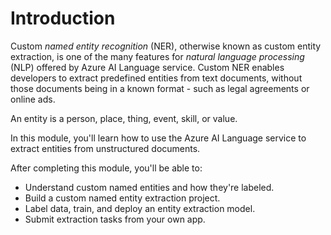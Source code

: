 
# 
# Introduction

Custom *named entity recognition* (NER), otherwise known as custom entity extraction, is one of the many features for *natural language processing* (NLP) offered by Azure AI Language service. Custom NER enables developers to extract predefined entities from text documents, without those documents being in a known format - such as legal agreements or online ads.

An entity is a person, place, thing, event, skill, or value.

In this module, you'll learn how to use the Azure AI Language service to extract entities from unstructured documents.

After completing this module, you'll be able to:

- Understand custom named entities and how they're labeled.
- Build a custom named entity extraction project.
- Label data, train, and deploy an entity extraction model.
- Submit extraction tasks from your own app.



